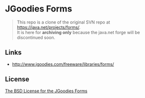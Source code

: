# JGoodies Forms

> This repo is a clone of the original SVN repo at https://java.net/projects/forms/.  
> It is here for **archiving only** because the java.net forge will be discontinued soon.

## Links

- http://www.jgoodies.com/freeware/libraries/forms/

## License

[The BSD License for the JGoodies Forms](LICENSE.txt)

